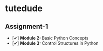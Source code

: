 # tutedude
## Assignment-1
- [✔] **Module 2:** Basic Python Concepts
- [✔] **Module 3:** Control Structures in Python
